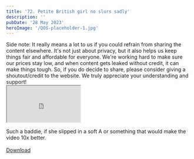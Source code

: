 ```yaml
---
title: '72. Petite British girl no slurs sadly'
description: ''
pubDate: '28 May 2023'
heroImage: '/QOS-placeholder-1.jpg'
---
```

<div class="video_paragraph_header"> Side note: It really means a lot to us if you could refrain from sharing the content elsewhere. It's not just about privacy, but it also helps us keep things fair and affordable for everyone. We're working hard to make sure our prices stay low, and when content gets leaked without credit, it can make things tough. So, if you do decide to share, please consider giving a shoutout/credit to the website. We truly appreciate your understanding and support!</div>

<iframe src="https://drive.google.com/file/d/1yATWfQZC0Qlsvr28DJYPE_mK0stkD4Gr/preview" width="200" height="100" allow="autoplay" allowfullscreen="allowfullscreen"></iframe>

Such a baddie, if she slipped in a soft A or something that would make the video 10x better.
<br>
<br>
<a class="read_more" href="https://drive.google.com/file/d/1yATWfQZC0Qlsvr28DJYPE_mK0stkD4Gr/view?usp=sharing">Download</a>